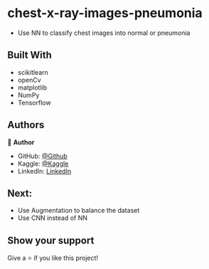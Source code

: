 # chest-x-ray-images-pneumonia

- Use NN to classify chest images into normal or pneumonia

## Built With

- scikitlearn
- openCv
- matplotlib
- NumPy
- Tensorflow
  
## Authors

👤 **Author**

- GitHub: [@Github](https://github.com/Abdona)
- Kaggle: [@Kaggle](https://www.kaggle.com/abdulrahmannaser)
- LinkedIn: [LinkedIn](https://www.linkedin.com/in/abdulrahmannaserelawady/)

## Next:
- Use Augmentation to balance the dataset
- Use CNN instead of NN

## Show your support

Give a ⭐️ if you like this project!
